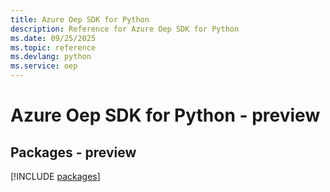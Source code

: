 ```yaml
---
title: Azure Oep SDK for Python
description: Reference for Azure Oep SDK for Python
ms.date: 09/25/2025
ms.topic: reference
ms.devlang: python
ms.service: oep
---
```

# Azure Oep SDK for Python - preview
## Packages - preview
[!INCLUDE [packages](oep-index.md)]